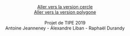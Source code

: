<center>
<a href="https://github.com/WalfDu/pongCercle.html"> Aller vers la version cercle </a>
<br>
<a href="https://github.com/WalfDu/pongPolygone.html"> Aller vers la version polygone </a>
<br><br>
Projet de TIPE 2019
<br>
Antoine Jeanneney - Alexandre Liban - Raphaël Durandy
</center>
